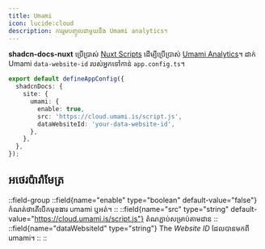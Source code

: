 ```yaml
---
title: Umami
icon: lucide:cloud
description: ការរួមបញ្ចូលជាមួយនឹង Umami analytics។
---
```


**shadcn-docs-nuxt** ប្រើប្រាស់ [Nuxt Scripts](https://scripts.nuxt.com/scripts/analytics/umami-analytics) ដើម្បីប្រើប្រាស់ [Umami Analytics](https://umami.is/)។ ដាក់ Umami `data-website-id` របស់អ្នកទៅកាន់ `app.config.ts`។

```ts [app.config.ts]
export default defineAppConfig({
  shadcnDocs: {
    site: {
      umami: {
        enable: true,
        src: 'https://cloud.umami.is/script.js',
        dataWebsiteId: 'your-data-website-id',
      },
    },
  },
});
```

## អថេរប៉ារ៉ាមែត្រ

::field-group
  ::field{name="enable" type="boolean" default-value="false"}
  កំណត់ថាតើបើកមុខងារ umami ឬអត់។
  ::
  ::field{name="src" type="string" default-value="https://cloud.umami.is/script.js"}
  តំណភ្ជាប់សម្រាប់តាមដាន
  ::
  ::field{name="dataWebsiteId" type="string"}
  The _Website ID_ ដែលបានមកពី umami។
  ::
::
